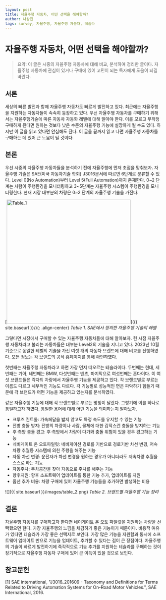 ```yaml
---
layout: post
title: 자율주행 자동차, 어떤 선택을 해야할까?
author: 나상진
tags: survey, 자율주행, 자율주행 자동차, 테슬라
---
```


# 자율주행 자동차, 어떤 선택을 해야할까?

> 요약: 이 글은 시중의 자율주행 자동차에 대해 비교, 분석하여 정리한 글이다. 자율주행 자동차에 관심이 있거나 구매에 있어 고민이 되는 독자에게 도움이 되길 바란다.

## 서론
세상의 빠른 발전과 함께 자율주행 자동차도 빠르게 발전하고 있다. 최근에는 자율주행을 지원하는 자동차들이 속속히 등장하고 있다. 우선 자율주행 자동차를 구매하기 위해서는 자율주행기술에 따른 자동차 자동화 레벨에 대해 알아야 한다. 이를 모르고 무작정 구매하게 된다면 원하는 것보다 낮은 수준의 자율주행 기능에 실망하게 될 수도 있다. 하지만 이 글을 읽고 있다면 안심해도 된다. 이 글을 끝까지 읽고 나면 자율주행 자동차를 구매하는 데 있어 큰 도움이 될 것이다.

## 본론
우선 시중의 자율주행 자동차들을 분석하기 전에 자율주행에 먼저 초점을 맞춰보자. 자율주행 기술은 SAE(미국 자동차기술 학회) J3016문서에 따르면 6단계로 분류할 수 있다. Level 0(No Automation)부터 Level 5(Full Automation)까지 존재한다. 0~2 단계는 사람이 주행환경을 모니터링하고 3~5단계는 자율주행 시스템이 주행환경을 모니터링한다. 현재 시장 대부분의 차량은 0~2 단계의 자율주행 기술을 가진다.

[<img src="{{ site.baseurl }}/images/table_1.png" alt="Table_1" style="width: 400px;"/>]({{ site.baseurl }}/){: .align-center}
*Table 1. SAE에서 정의한 자율주행 기술의 레벨*

그렇다면 시장에서 구매할 수 있는 자율주행 자동차들에 대해 알아보자. 현 시점 자율주행 자동차라고 불리는 자동차들은 대부분 Level2의 기술을 지니고 있다. 2023년 10월 기준으로 동일한 레벨의 기술을 가진 여섯 개의 자동차 브랜드에 대해 비교를 진행하였다. 모든 정보는 각 브랜드의 공식 홈페이지를 통해 확인하였다.

첫번째는 자율주행 자동차라고 하면 가장 먼저 떠오르는 테슬라이다. 두번째는 현대, 세번째는 기아, 네번째는 BMW, 다섯번째는 벤츠, 마지막으로 여섯번째는 혼다이다. 이 여섯 브랜드들은 각자의 차량에서 자율주행 기능을 제공하고 있다. 각 브랜드별로 부르는 이름도 다르고 세부적인 기능도 다르다. 각 기능별로 성능적인 면은 파악하기 힘들기 때문에 각 브랜드가 어떤 기능을 제공하고 있는지를 분석하였다.

같은 자율주행 기능에 대해 각 브랜드별로 부르는 명칭이 달랐다. 그렇기에 이를 하나로 통일하고자 하였다. 통일한 용어에 대해 어떤 기능을 의미하는지 알아보자.

- 크루즈 컨트롤: 가속페달을 밟지 않고도 특정 속도를 유지할 수 있는 기능
- 전방 충돌 방지: 전방의 차량이나 사람, 물체에 대한 갑작스런 충돌을 방지하는 기능
- 후·측방 충돌 경고: 후·측방에서 차량이 다가와 충돌 위험이 있을 경우 경고하는 기능
- 네비게이트 온 오토파일럿: 네비게이션 경로를 기반으로 경로기반 차선 변경, 저속 차량 추월등 시스템에 의한 주행을 해주는 기능
- 자동 차선 변경: 운전자가 차선 변경을 원하는 경우가 아니더라도 저속차량 추월을 스스로 하는 기능
- 자동주차: 주차공간을 찾아 자동으로 주차를 해주는 기능
- 향후지원: 향후 소프트웨어 업데이트를 통한 기능 추가, 업데이트를 지원
- 옵션 추가 비용: 차량 구매에 있어 자율주행 기능들을 추가하면 발생하는 비용

![]({{ site.baseurl }}/images/table_2.png)
*Table 2. 브랜드별 자율주행 기능 정리*

## 결론
자율주행 자동차를 구매하고자 한다면 네이게이트 온 오토 파일럿을 지원하는 차량을 선택했으면 한다. 가장 자율주행의 느낌을 체감하기 좋은 기능이기 때문이다. 비용적 여유가 있다면 테슬라가 가장 좋은 선택지로 보인다. 가장 많은 기능을 지원함과 동시에 소프트웨어 업데이트 만으로 기능을 업데이트, 추가할 수 있다는 점이 큰 장점이다. 자율주행의 기술이 빠르게 발전하기에 즉각적으로 기능 추가를 지원하는 테슬라를 구매하는 것이 장기적으로 자율주행 자동차 구매에 있어 큰 이득이 있을 것으로 보인다. 

## 참고문헌
[1] SAE international, "J3016_201609 - Taxonomy and Definitions for Terms Related to Driving Automation Systems for On-Road Motor Vehicles.", SAE International, 2016.